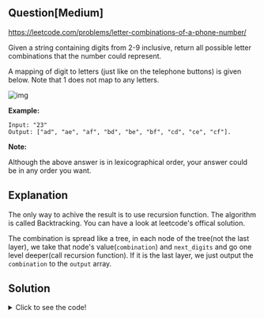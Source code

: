 ## Question[Medium]
https://leetcode.com/problems/letter-combinations-of-a-phone-number/

Given a string containing digits from 2-9 inclusive, return all possible letter combinations that the number could represent.

A mapping of digit to letters (just like on the telephone buttons) is given below. Note that 1 does not map to any letters.

![img](https://upload.wikimedia.org/wikipedia/commons/thumb/7/73/Telephone-keypad2.svg/200px-Telephone-keypad2.svg.png)

**Example:**
```
Input: "23"
Output: ["ad", "ae", "af", "bd", "be", "bf", "cd", "ce", "cf"].
```

**Note:**

Although the above answer is in lexicographical order, your answer could be in any order you want.

## Explanation
The only way to achive the result is to use recursion function. The algorithm is called Backtracking. You can have a look at leetcode's offical solution.

The combination is spread like a tree, in each node of the tree(not the last layer), we take that node's value(`combination`) and `next_digits` and go one level deeper(call recursion function). If it is the last layer, we just output the `combination` to the `output` array.

## Solution
<details>
  <summary>Click to see the code!</summary>
  
```javascript
/**
 * @param {string} digits
 * @return {string[]}
 */
var letterCombinations = function(digits) {
    const digit_map = {
        '2': ['a', 'b', 'c'],
        '3': ['d', 'e', 'f'],
        '4': ['g', 'h', 'i'],
        '5': ['j', 'k', 'l'],
        '6': ['m', 'n', 'o'],
        '7': ['p', 'q', 'r', 's'],
        '8': ['t', 'u', 'v'],
        '9': ['w', 'x', 'y', 'z']
    };
    
    const output = [];
    
    function backtrack(combination, next_digits) {
        if (next_digits.length === 0) {
            output.push(combination);
        } else {
            for (let letter of digit_map[next_digits[0]]) {
                backtrack(combination + letter, next_digits.slice(1, next_digits.length))
            }
        }
    }
    
    if (digits.length > 0) {
        backtrack('', digits);
    }
    return output
};
```
</details>